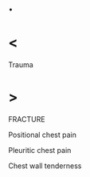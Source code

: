# .

# <

Trauma

# >

FRACTURE

Positional chest pain

Pleuritic chest pain

Chest wall tenderness
